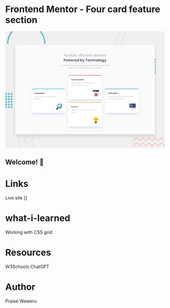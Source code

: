 # Frontend Mentor - Four card feature section

![Design preview for the Four card feature section coding challenge](./design/desktop-preview.jpg)

## Welcome! 👋

# Links
Live site []

# what-i-learned
Working with CSS grid

# Resources
W3Schools
ChatGPT

# Author
Praise Waweru